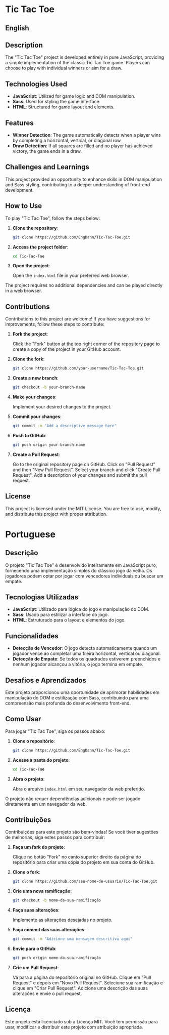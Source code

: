 # Tic Tac Toe

## English

## Description

The "Tic Tac Toe" project is developed entirely in pure JavaScript, providing a simple implementation of the classic Tic Tac Toe game. Players can choose to play with individual winners or aim for a draw.

## Technologies Used

-   **JavaScript**: Utilized for game logic and DOM manipulation.
-   **Sass**: Used for styling the game interface.
-   **HTML**: Structured for game layout and elements.

## Features

-   **Winner Detection**: The game automatically detects when a player wins by completing a horizontal, vertical, or diagonal row.
-   **Draw Detection**: If all squares are filled and no player has achieved victory, the game ends in a draw.

## Challenges and Learnings

This project provided an opportunity to enhance skills in DOM manipulation and Sass styling, contributing to a deeper understanding of front-end development.

## How to Use

To play "Tic Tac Toe", follow the steps below:

1. **Clone the repository**:

    ```bash
    git clone https://github.com/EngDann/Tic-Tac-Toe.git
    ```

2. **Access the project folder**:

    ```bash
    cd Tic-Tac-Toe
    ```

3. **Open the project**:

    Open the `index.html` file in your preferred web browser.

The project requires no additional dependencies and can be played directly in a web browser.

## Contributions

Contributions to this project are welcome! If you have suggestions for improvements, follow these steps to contribute:

1. **Fork the project**:

    Click the "Fork" button at the top right corner of the repository page to create a copy of the project in your GitHub account.

2. **Clone the fork**:

    ```bash
    git clone https://github.com/your-username/Tic-Tac-Toe.git
    ```

3. **Create a new branch**:

    ```bash
    git checkout -b your-branch-name
    ```

4. **Make your changes**:

    Implement your desired changes to the project.

5. **Commit your changes**:

    ```bash
    git commit -m "Add a descriptive message here"
    ```

6. **Push to GitHub**:

    ```bash
    git push origin your-branch-name
    ```

7. **Create a Pull Request**:

    Go to the original repository page on GitHub. Click on "Pull Request" and then "New Pull Request". Select your branch and click "Create Pull Request". Add a description of your changes and submit the pull request.

## License

This project is licensed under the MIT License. You are free to use, modify, and distribute this project with proper attribution.

# Portuguese

## Descrição

O projeto "Tic Tac Toe" é desenvolvido inteiramente em JavaScript puro, fornecendo uma implementação simples do clássico jogo da velha. Os jogadores podem optar por jogar com vencedores individuais ou buscar um empate.

## Tecnologias Utilizadas

-   **JavaScript**: Utilizado para lógica do jogo e manipulação do DOM.
-   **Sass**: Usado para estilizar a interface do jogo.
-   **HTML**: Estruturado para o layout e elementos do jogo.

## Funcionalidades

-   **Detecção de Vencedor**: O jogo detecta automaticamente quando um jogador vence ao completar uma fileira horizontal, vertical ou diagonal.
-   **Detecção de Empate**: Se todos os quadrados estiverem preenchidos e nenhum jogador alcançou a vitória, o jogo termina em empate.

## Desafios e Aprendizados

Este projeto proporcionou uma oportunidade de aprimorar habilidades em manipulação do DOM e estilização com Sass, contribuindo para uma compreensão mais profunda do desenvolvimento front-end.

## Como Usar

Para jogar "Tic Tac Toe", siga os passos abaixo:

1. **Clone o repositório**:

    ```bash
    git clone https://github.com/EngDann/Tic-Tac-Toe.git
    ```

2. **Acesse a pasta do projeto**:

    ```bash
    cd Tic-Tac-Toe
    ```

3. **Abra o projeto**:

    Abra o arquivo `index.html` em seu navegador da web preferido.

O projeto não requer dependências adicionais e pode ser jogado diretamente em um navegador da web.

## Contribuições

Contribuições para este projeto são bem-vindas! Se você tiver sugestões de melhorias, siga estes passos para contribuir:

1. **Faça um fork do projeto**:

    Clique no botão "Fork" no canto superior direito da página do repositório para criar uma cópia do projeto em sua conta do GitHub.

2. **Clone o fork**:

    ```bash
    git clone https://github.com/seu-nome-de-usuario/Tic-Tac-Toe.git
    ```

3. **Crie uma nova ramificação**:

    ```bash
    git checkout -b nome-da-sua-ramificação
    ```

4. **Faça suas alterações**:

    Implemente as alterações desejadas no projeto.

5. **Faça commit das suas alterações**:

    ```bash
    git commit -m "Adicione uma mensagem descritiva aqui"
    ```

6. **Envie para o GitHub**:

    ```bash
    git push origin nome-da-sua-ramificação
    ```

7. **Crie um Pull Request**:

    Vá para a página do repositório original no GitHub. Clique em "Pull Request" e depois em "Novo Pull Request". Selecione sua ramificação e clique em "Criar Pull Request". Adicione uma descrição das suas alterações e envie o pull request.

## Licença

Este projeto está licenciado sob a Licença MIT. Você tem permissão para usar, modificar e distribuir este projeto com atribuição apropriada.

